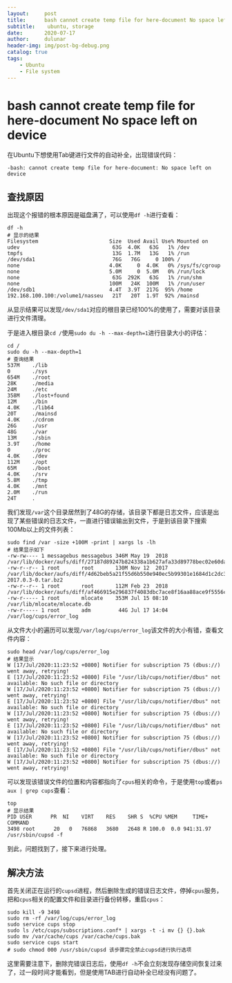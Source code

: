 ```yaml
---
layout:     post
title:      bash cannot create temp file for here-document No space left on device
subtitle:    ubuntu, storage
date:       2020-07-17
author:     dulunar
header-img: img/post-bg-debug.png
catalog: true
tags:
    - Ubuntu
    - File system
---
```



# bash cannot create temp file for here-document No space left on device

在Ubuntu下想使用Tab键进行文件的自动补全，出现错误代码：
```shell
-bash: cannot create temp file for here-document: No space left on device
```

## 查找原因
出现这个报错的根本原因是磁盘满了，可以使用`df -h`进行查看：
```shell
df -h
# 显示的结果
Filesystem                       Size  Used Avail Use% Mounted on
udev                              63G  4.0K   63G   1% /dev
tmpfs                             13G  1.7M   13G   1% /run
/dev/sda1                         76G   76G     0 100% /
none                             4.0K     0  4.0K   0% /sys/fs/cgroup
none                             5.0M     0  5.0M   0% /run/lock
none                              63G  292K   63G   1% /run/shm
none                             100M   24K  100M   1% /run/user
/dev/sdb1                        4.4T  3.9T  217G  95% /home
192.168.100.100:/volume1/nasseu   21T   20T  1.9T  92% /mainsd
```
从显示结果可以发现`/dev/sda1`对应的根目录已经100%的使用了，需要对该目录进行文件清理。

于是进入根目录`cd /`使用`sudo du -h --max-depth=1`进行目录大小的评估：
```shell
cd /
sudo du -h --max-depth=1
# 查询结果
537M    ./lib
0       ./sys
654M    ./root
28K     ./media
24M     ./etc
358M    ./lost+found
12M     ./bin
4.0K    ./lib64
20T     ./mainsd
4.0K    ./cdrom
26G     ./usr
48G     ./var
13M     ./sbin
3.9T    ./home
0       ./proc
4.0K    ./dev
112M    ./opt
65M     ./boot
4.0K    ./srv
5.8M    ./tmp
4.0K    ./mnt
2.0M    ./run
24T     .
```
我们发现`/var`这个目录居然到了48G的存储，该目录下都是日志文件，应该是出现了某些错误的日志文件，一直进行错误输出到文件，于是到该目录下搜索100Mb以上的文件列表：
```shell
sudo find /var -size +100M -print | xargs ls -lh
# 结果显示如下
-rw-rw---- 1 messagebus messagebus 346M May 19  2018 /var/lib/docker/aufs/diff/27187d89247b824338a1b627afa33d89778bec02e60daaa468dab30df9bf70d8/var/lib/mysql/ibdata1
-rw-r--r-- 1 root       root       130M Nov 12  2017 /var/lib/docker/aufs/diff/4d62beb5a21f55d6b550e940ec5b99301e1684d1c2dc3fb7394616d75ac8fbce/opt/conda/pkgs/mkl-2017.0.3-0.tar.bz2
-rw-r--r-- 1 root       root       112M Feb 23  2018 /var/lib/docker/aufs/diff/af466915e296837f4083dbc7ace8f16aa88ace9f5556c0ce76da7c8c61215c5f/tmp/setting/dump_hg19.sql
-rw-r----- 1 root       mlocate    353M Jul 15 08:10 /var/lib/mlocate/mlocate.db
-rw-r----- 1 root       adm         44G Jul 17 14:04 /var/log/cups/error_log
```
从文件大小的遍历可以发现`/var/log/cups/error_log`该文件的大小有错，查看文件内容：
```shell
sudo head /var/log/cups/error_log
# 结果显示
W [17/Jul/2020:11:23:52 +0800] Notifier for subscription 75 (dbus://) went away, retrying!
E [17/Jul/2020:11:23:52 +0800] File "/usr/lib/cups/notifier/dbus" not available: No such file or directory
W [17/Jul/2020:11:23:52 +0800] Notifier for subscription 75 (dbus://) went away, retrying!
E [17/Jul/2020:11:23:52 +0800] File "/usr/lib/cups/notifier/dbus" not available: No such file or directory
W [17/Jul/2020:11:23:52 +0800] Notifier for subscription 75 (dbus://) went away, retrying!
E [17/Jul/2020:11:23:52 +0800] File "/usr/lib/cups/notifier/dbus" not available: No such file or directory
W [17/Jul/2020:11:23:52 +0800] Notifier for subscription 75 (dbus://) went away, retrying!
E [17/Jul/2020:11:23:52 +0800] File "/usr/lib/cups/notifier/dbus" not available: No such file or directory
W [17/Jul/2020:11:23:52 +0800] Notifier for subscription 75 (dbus://) went away, retrying!
```
可以发现该错误文件的位置和内容都指向了`cpus`相关的命令，于是使用`top`或者`ps aux | grep cups`查看：
```shell
top
# 显示结果
PID USER      PR  NI    VIRT    RES    SHR S  %CPU %MEM     TIME+ COMMAND
3498 root      20   0   76868   3680   2648 R 100.0  0.0 941:31.97 /usr/sbin/cupsd -f
```
到此，问题找到了，接下来进行处理。

## 解决方法
首先关闭正在运行的`cupsd`进程，然后删除生成的错误日志文件，停掉`cpus`服务，把和`cpus`相关的配置文件和目录进行备份转移，重启`cpus`：
```shell
sudo kill -9 3498
sudo rm -rf /var/log/cups/error_log
sudo service cups stop
sudo ls /etc/cups/subscriptions.conf* | xargs -t -i mv {} {}.bak
sudo mv /var/cache/cups /var/cache/cups.bak
sudo service cups start
# sudo chmod 000 /usr/sbin/cupsd 该步骤完全禁止cupsd进行执行选项
```

这里需要注意下，删除完错误日志后，使用`df -h`不会立刻发现存储空间恢复过来了，过一段时间才能看到，但是使用TAB进行自动补全已经没有问题了。